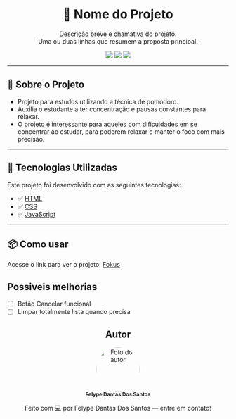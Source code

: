 <h1 align="center">📌 Nome do Projeto</h1>

<p align="center">
  Descrição breve e chamativa do projeto. <br/>
  Uma ou duas linhas que resumem a proposta principal.
</p>

<p align="center">
  <img src="https://img.shields.io/badge/status-em desenvolvimento-yellow"/>
  <img src="https://img.shields.io/badge/license-MIT-blue"/>
  <img src="https://img.shields.io/badge/PRs-welcome-brightgreen.svg"/>
</p>

---

## 🧠 Sobre o Projeto

- Projeto para estudos utilizando a técnica de pomodoro.
- Auxilia o estudante a ter concentração e pausas constantes para relaxar.
- O projeto é interessante para aqueles com dificuldades em se concentrar ao estudar, para poderem relaxar e manter o foco com mais precisão.

---

## 🚀 Tecnologias Utilizadas

Este projeto foi desenvolvido com as seguintes tecnologias:

- ✅ [HTML](#)
- ✅ [CSS](#)
- ✅ [JavaScript](#)

---

## 📦 Como usar

Acesse o link para ver o projeto: <a href="https://felypedantas.github.io/Fokus_Complete/"> Fokus </a>

## Possiveis melhorias 

- [ ] Botão Cancelar funcional
- [ ] Limpar totalmente lista quando precisa

<h2 align="center">Autor</h2>
<div align="center"> 
  <a href="https://www.linkedin.com/in/felype-dantas-dos-santos-94497b193?utm_source=share&utm_campaign=share_via&utm_content=profile&utm_medium=android_app"> 
    <img style="border-radius: 50%;" src="https://github.com/FelypeDantas.png" width="100px;" alt="Foto do autor"/> <br/> 
    <sub><b>Felype Dantas Dos Santos</b></sub> </a> <br/>
    <p>Feito com 💻 por Felype Dantas Dos Santos — entre em contato!</p> 
</div>
